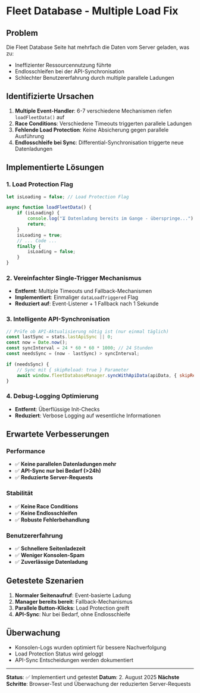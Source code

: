 # Fleet Database - Multiple Load Fix

## Problem
Die Fleet Database Seite hat mehrfach die Daten vom Server geladen, was zu:
- Ineffizienter Ressourcennutzung führte
- Endlosschleifen bei der API-Synchronisation
- Schlechter Benutzererfahrung durch multiple parallele Ladungen

## Identifizierte Ursachen
1. **Multiple Event-Handler**: 6-7 verschiedene Mechanismen riefen `loadFleetData()` auf
2. **Race Conditions**: Verschiedene Timeouts triggerten parallele Ladungen
3. **Fehlende Load Protection**: Keine Absicherung gegen parallele Ausführung
4. **Endlosschleife bei Sync**: Differential-Synchronisation triggerte neue Datenladungen

## Implementierte Lösungen

### 1. Load Protection Flag
```javascript
let isLoading = false; // Load Protection Flag

async function loadFleetData() {
    if (isLoading) {
        console.log("⏳ Datenladung bereits im Gange - überspringe...");
        return;
    }
    isLoading = true;
    // ... Code ...
    finally {
        isLoading = false;
    }
}
```

### 2. Vereinfachter Single-Trigger Mechanismus
- **Entfernt**: Multiple Timeouts und Fallback-Mechanismen
- **Implementiert**: Einmaliger `dataLoadTriggered` Flag
- **Reduziert auf**: Event-Listener + 1 Fallback nach 1 Sekunde

### 3. Intelligente API-Synchronisation
```javascript
// Prüfe ob API-Aktualisierung nötig ist (nur einmal täglich)
const lastSync = stats.lastApiSync || 0;
const now = Date.now();
const syncInterval = 24 * 60 * 60 * 1000; // 24 Stunden
const needsSync = (now - lastSync) > syncInterval;

if (needsSync) {
    // Sync mit { skipReload: true } Parameter
    await window.fleetDatabaseManager.syncWithApiData(apiData, { skipReload: true });
}
```

### 4. Debug-Logging Optimierung
- **Entfernt**: Überflüssige Init-Checks
- **Reduziert**: Verbose Logging auf wesentliche Informationen

## Erwartete Verbesserungen

### Performance
- ✅ **Keine parallelen Datenladungen mehr**
- ✅ **API-Sync nur bei Bedarf (>24h)**
- ✅ **Reduzierte Server-Requests**

### Stabilität
- ✅ **Keine Race Conditions**
- ✅ **Keine Endlosschleifen**
- ✅ **Robuste Fehlerbehandlung**

### Benutzererfahrung
- ✅ **Schnellere Seitenladezeit**
- ✅ **Weniger Konsolen-Spam**
- ✅ **Zuverlässige Datenladung**

## Getestete Szenarien
1. **Normaler Seitenaufruf**: Event-basierte Ladung
2. **Manager bereits bereit**: Fallback-Mechanismus
3. **Parallele Button-Klicks**: Load Protection greift
4. **API-Sync**: Nur bei Bedarf, ohne Endlosschleife

## Überwachung
- Konsolen-Logs wurden optimiert für bessere Nachverfolgung
- Load Protection Status wird geloggt
- API-Sync Entscheidungen werden dokumentiert

---

**Status**: ✅ Implementiert und getestet
**Datum**: 2. August 2025
**Nächste Schritte**: Browser-Test und Überwachung der reduzierten Server-Requests
